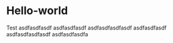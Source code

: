 # Hello-world
Test
asdfasdfasdf
asdfasdfasdf
asdfasdfasdfasdf
asdfasdfasdf
asdfasdfasdfasdf
asdfasdfasdfa
